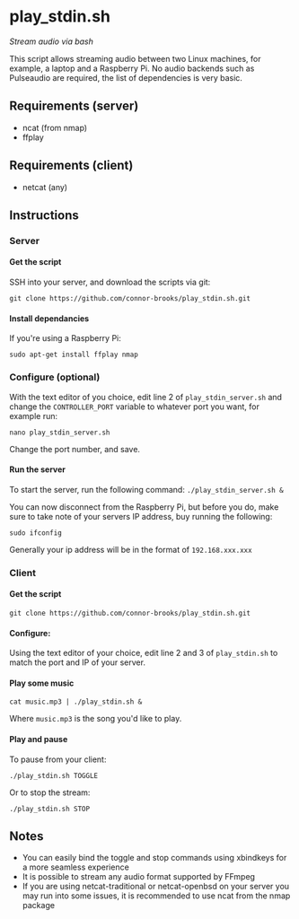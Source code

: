 # play_stdin.sh
*Stream audio via bash*

This script allows streaming audio between two Linux machines, for example, a laptop and a Raspberry Pi. No audio backends such as Pulseaudio are required, the list of dependencies is very basic.
## Requirements (server)
* ncat (from nmap)
* ffplay
## Requirements (client)
* netcat (any)

## Instructions 
### Server
#### Get the script
SSH into your server, and download the scripts via git:

`git clone https://github.com/connor-brooks/play_stdin.sh.git`

#### Install dependancies
If you're using a Raspberry Pi:

`sudo apt-get install ffplay nmap`

### Configure (optional)
With the text editor of you choice, edit line 2 of `play_stdin_server.sh` and change the `CONTROLLER_PORT` variable to whatever port you want, for example run:

`nano play_stdin_server.sh`

Change the port number, and save.

#### Run the server
To start the server, run the following command:
`./play_stdin_server.sh &`

You can now disconnect from the Raspberry Pi, but before you do, make sure to take note of your servers IP address, buy running the following:

`sudo ifconfig` 

Generally your ip address will be in the format of `192.168.xxx.xxx`


### Client
#### Get the script
`git clone https://github.com/connor-brooks/play_stdin.sh.git`

#### Configure:
Using the text editor of your choice, edit line 2 and 3 of `play_stdin.sh` to match the port and IP of your server. 

#### Play some music
`cat music.mp3 | ./play_stdin.sh &`

Where `music.mp3` is the song you'd like to play.

#### Play and pause

To pause from your client:

`./play_stdin.sh TOGGLE`

Or to stop the stream:

`./play_stdin.sh STOP`

## Notes 
* You can easily bind the toggle and stop commands using xbindkeys for a more seamless experience
* It is possible to stream any audio format supported by FFmpeg
* If you are using netcat-traditional or netcat-openbsd on your server you may run into some issues, it is recommended to use ncat from the nmap package

